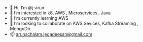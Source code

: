 - 👋 Hi, I’m @j-arun
- 👀 I’m interested in k8, AWS , Microservices  , Java  
- 🌱 I’m currently learning AWS 
- 💞️ I’m looking to collaborate on AWS Sevices, Kafka Streaming , MongoDb
- 📫 arunachalam.jegadeesan@gmail.com

<!---
j-arun/j-arun is a ✨ special ✨ repository because its `README.md` (this file) appears on your GitHub profile.
You can click the Preview link to take a look at your changes.
--->
